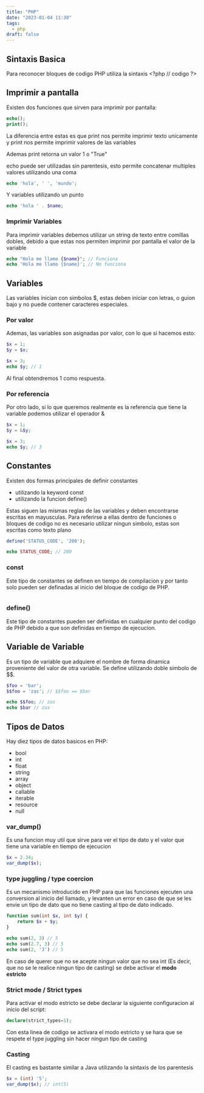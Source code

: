 ```yaml
---
title: "PHP"
date: "2023-01-04 11:30"
tags: 
  - php
draft: false
---
```

## Sintaxis Basica
Para reconocer bloques de codigo PHP utiliza la sintaxis \<?php  // codigo ?>

## Imprimir a pantalla
Existen dos funciones que sirven para imprimir por pantalla:
```PHP
echo();
print();
```

La diferencia entre estas es que print nos permite imprimir texto unicamente y print nos permite imprimir valores de las variables

Ademas print retorna un valor 1 o "True"

echo puede ser utilizadas sin parentesis, esto permite concatenar multiples valores utilizando una coma
```PHP
echo 'hola', ' ', 'mundo';
```

Y variables utilizando un punto
```PHP
echo 'hola ' . $name;
```

### Imprimir Variables
Para imprimir variables debemos utilizar un string de texto entre comillas dobles, debido a que estas nos permiten imprimir por pantalla el valor de la variable
```PHP
echo "Hola me llamo {$name}"; // Funciona
echo 'Hola me llamo {$name}'; // No funciona
```

## Variables
Las variables inician con simbolos $, estas deben iniciar con letras, o guion bajo y no puede contener caracteres especiales. 

### Por valor
Ademas, las variables son asignadas por valor, con lo que si hacemos esto:
```PHP
$x = 1;
$y = $x;

$x = 3;
echo $y; // 1
```

Al final obtendremos 1 como respuesta.
### Por referencia
Por otro lado, si lo que queremos realmente es la referencia que tiene la variable podemos utilizar el operador &
```PHP
$x = 1;
$y = &$y;

$x = 3;
echo $y; // 3
```

## Constantes
Existen dos formas principales de definir constantes
- utilizando la keyword const
- utilizando la funcion define()

Estas siguen las mismas reglas de las variables y deben encontrarse escritas en mayusculas. Para referirse a ellas dentro de funciones o bloques de codigo no es necesario utilizar ningun simbolo, estas son escritas como texto plano
```PHP
define('STATUS_CODE', '200');

echo STATUS_CODE; // 200
```

### const
Este tipo de constantes se definen en tiempo de compilacion y por tanto solo pueden ser definadas al inicio del bloque de codigo de PHP. 
```

```

### define()
Este tipo de constantes pueden ser definidas en cualquier punto del codigo de PHP debido a que son definidas en tiempo de ejecucion.

## Variable de Variable
Es un tipo de variable que adquiere el nombre de forma dinamica proveniente del valor de otra variable. Se define utilizando doble simbolo de \$\$.
```PHP
$foo = 'bar';
$$foo = 'zas'; // $$foo == $bar

echo $$foo; // zas
echo $bar // zas
```

## Tipos de Datos
Hay diez tipos de datos basicos en PHP:
- bool
- int
- float
- string
- array
- object
- callable
- iterable
- resource
- null

### var_dump()
Es una funcion muy util que sirve para ver el tipo de dato y el valor que tiene una variable en tiempo de ejecucion
```PHP
$x = 2.34;
var_dump($x);
```

### type juggling / type coercion
Es un mecanismo introducido en PHP para que las funciones ejecuten una conversion al inicio del llamado, y levanten un error en caso de que se les envie un tipo de dato que no tiene casting al tipo de dato indicado.
```PHP
function sum(int $x, int $y) {
	return $x + $y;
}

echo sum(2, 3) // 5
echo sum(2.7, 3) // 5
echo sum(2, '3') // 5
```

En caso de querer que no se acepte ningun valor que no sea int (Es decir, que no se le realice ningun tipo de casting) se debe activar el **modo estricto**

### Strict mode / Strict types
Para activar el modo estricto se debe declarar la siguiente configuracion al inicio del script:
```PHP
declare(strict_types=1);
```

Con esta linea de codigo se activara el modo estricto y se hara que se respete el type juggling sin hacer ningun tipo de casting


### Casting
El casting es bastante similar a Java utilizando la sintaxis de los parentesis
```PHP
$x = (int) '5'; 
var_dump($x); // int(5)
```

